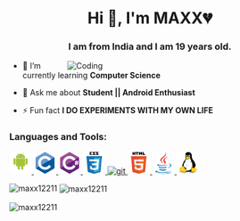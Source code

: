 <h1 align="center">Hi 👋, I'm MAXX💔</h1>
<h3 align="center">I am from India and I am 19 years old.</h3>

<img align="right" alt="Coding" width="400" src="https://png.pngtree.com/png-vector/20210118/ourlarge/pngtree-flat-design-concept-of-programmers-at-work-mobile-app-software-development-png-image_2764955.jpg">

- 🌱 I’m currently learning **Computer Science**

- 💬 Ask me about **Student || Android Enthusiast**

- ⚡ Fun fact **I DO EXPERIMENTS WITH MY OWN LIFE**


<h3 align="left">Languages and Tools:</h3>
<p align="left"> <a href="https://developer.android.com" target="_blank" rel="noreferrer"> <img src="https://raw.githubusercontent.com/devicons/devicon/master/icons/android/android-original-wordmark.svg" alt="android" width="40" height="40"/> </a> <a href="https://www.cprogramming.com/" target="_blank" rel="noreferrer"> <img src="https://raw.githubusercontent.com/devicons/devicon/master/icons/c/c-original.svg" alt="c" width="40" height="40"/> </a> <a href="https://www.w3schools.com/cs/" target="_blank" rel="noreferrer"> <img src="https://raw.githubusercontent.com/devicons/devicon/master/icons/csharp/csharp-original.svg" alt="csharp" width="40" height="40"/> </a> <a href="https://www.w3schools.com/css/" target="_blank" rel="noreferrer"> <img src="https://raw.githubusercontent.com/devicons/devicon/master/icons/css3/css3-original-wordmark.svg" alt="css3" width="40" height="40"/> </a> <a href="https://git-scm.com/" target="_blank" rel="noreferrer"> <img src="https://www.vectorlogo.zone/logos/git-scm/git-scm-icon.svg" alt="git" width="40" height="40"/> </a> <a href="https://www.w3.org/html/" target="_blank" rel="noreferrer"> <img src="https://raw.githubusercontent.com/devicons/devicon/master/icons/html5/html5-original-wordmark.svg" alt="html5" width="40" height="40"/> </a> <a href="https://www.java.com" target="_blank" rel="noreferrer"> <img src="https://raw.githubusercontent.com/devicons/devicon/master/icons/java/java-original.svg" alt="java" width="40" height="40"/> </a> <a href="https://www.linux.org/" target="_blank" rel="noreferrer"> <img src="https://raw.githubusercontent.com/devicons/devicon/master/icons/linux/linux-original.svg" alt="linux" width="40" height="40"/> </a> </p>

<p><img align="left" src="https://github-readme-stats.vercel.app/api/top-langs?username=maxx12211&show_icons=true&locale=en&layout=compact" alt="maxx12211" /></p>

<p>&nbsp;<img align="center" src="https://github-readme-stats.vercel.app/api?username=maxx12211&show_icons=true&locale=en" alt="maxx12211" /></p>

<p><img align="center" src="https://github-readme-streak-stats.herokuapp.com/?user=maxx12211&" alt="maxx12211" /></p>
